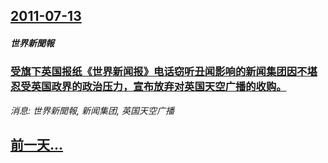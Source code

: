 ## [2011-07-13](/news/2011/07/13/index.md)

##### 世界新聞報
### [受旗下英国报纸《世界新闻报》电话窃听丑闻影响的新闻集团因不堪忍受英国政界的政治压力，宣布放弃对英国天空广播的收购。](/news/2011/07/13/受旗下英国报纸-世界新闻报-电话窃听丑闻影响的新闻集团因不堪忍受英国政界的政治压力-宣布放弃对英国天空广播的收购.md)
_消息: 世界新聞報, 新闻集团, 英国天空广播_

## [前一天...](/news/2011/07/9/index.md)


